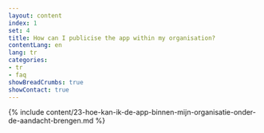 ```yaml
---
layout: content
index: 1
set: 4
title: How can I publicise the app within my organisation?
contentLang: en
lang: tr
categories:
- tr
- faq
showBreadCrumbs: true
showContact: true
---
```

{% include content/23-hoe-kan-ik-de-app-binnen-mijn-organisatie-onder-de-aandacht-brengen.md %}
